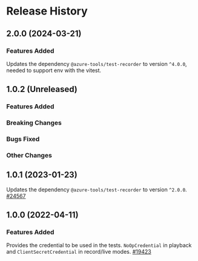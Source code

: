 # Release History

## 2.0.0 (2024-03-21)

### Features Added

Updates the dependency `@azure-tools/test-recorder` to version `^4.0.0`, needed to support env with the vitest.

## 1.0.2 (Unreleased)

### Features Added

### Breaking Changes

### Bugs Fixed

### Other Changes

## 1.0.1 (2023-01-23)

Updates the dependency `@azure-tools/test-recorder` to version `^2.0.0`.
[#24567](https://github.com/Azure/azure-sdk-for-js/pull/24567)

## 1.0.0 (2022-04-11)

### Features Added

Provides the credential to be used in the tests. `NoOpCredential` in playback and `ClientSecretCredential` in record/live modes.
[#19423](https://github.com/Azure/azure-sdk-for-js/pull/19423)
